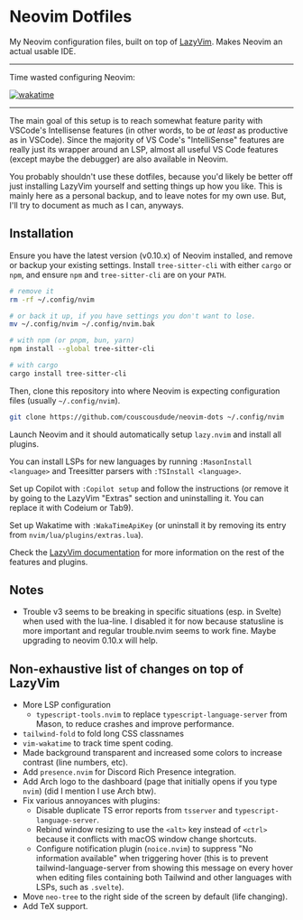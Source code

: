 # Neovim Dotfiles

My Neovim configuration files, built on top of
[LazyVim](https://github.com/LazyVim/LazyVim). Makes Neovim an actual usable
IDE.

---

Time wasted configuring Neovim:

[![wakatime](https://wakatime.com/badge/user/018dc5b8-ba5a-4572-a38a-b526d1b28240/project/018efaa8-f823-4b6b-8e27-a30cc0ae4cfc.svg)](https://wakatime.com/badge/user/018dc5b8-ba5a-4572-a38a-b526d1b28240/project/018efaa8-f823-4b6b-8e27-a30cc0ae4cfc)

---

The main goal of this setup is to reach somewhat feature parity with VSCode's
Intellisense features (in other words, to be _at least_ as productive as in
VSCode). Since the majority of VS Code's "IntelliSense" features are really just
its wrapper around an LSP, almost all useful VS Code features (except maybe the
debugger) are also available in Neovim.

You probably shouldn't use these dotfiles, because you'd likely be better off
just installing LazyVim yourself and setting things up how you like. This is
mainly here as a personal backup, and to leave notes for my own use. But, I'll
try to document as much as I can, anyways.

## Installation

Ensure you have the latest version (v0.10.x) of Neovim installed, and remove or
backup your existing settings. Install `tree-sitter-cli` with either `cargo` or
`npm`, and ensure `npm` and `tree-sitter-cli` are on your `PATH`.

```sh
# remove it
rm -rf ~/.config/nvim

# or back it up, if you have settings you don't want to lose.
mv ~/.config/nvim ~/.config/nvim.bak

# with npm (or pnpm, bun, yarn)
npm install --global tree-sitter-cli

# with cargo
cargo install tree-sitter-cli
```

Then, clone this repository into where Neovim is expecting configuration files
(usually `~/.config/nvim`).

```bash
git clone https://github.com/couscousdude/neovim-dots ~/.config/nvim
```

Launch Neovim and it should automatically setup `lazy.nvim` and install all
plugins.

You can install LSPs for new languages by running `:MasonInstall <language>` and
Treesitter parsers with `:TSInstall <language>`.

Set up Copilot with `:Copilot setup` and follow the instructions (or remove it
by going to the LazyVim "Extras" section and uninstalling it. You can replace it
with Codeium or Tab9).

Set up Wakatime with `:WakaTimeApiKey` (or uninstall it by removing its entry
from `nvim/lua/plugins/extras.lua`).

Check the [LazyVim documentation](https://github.com/LazyVim/LazyVim) for more
information on the rest of the features and plugins.

## Notes

- Trouble v3 seems to be breaking in specific situations (esp. in Svelte) when
  used with the lua-line. I disabled it for now because statusline is more
  important and regular trouble.nvim seems to work fine. Maybe upgrading to
  neovim 0.10.x will help.

## Non-exhaustive list of changes on top of LazyVim

- More LSP configuration
  - `typescript-tools.nvim` to replace `typescript-language-server` from Mason,
    to reduce crashes and improve performance.
- `tailwind-fold` to fold long CSS classnames
- `vim-wakatime` to track time spent coding.
- Made background transparent and increased some colors to increase contrast
  (line numbers, etc).
- Add `presence.nvim` for Discord Rich Presence integration.
- Add Arch logo to the dashboard (page that initially opens if you type `nvim`)
  (did I mention I use Arch btw).
- Fix various annoyances with plugins:
  - Disable duplicate TS error reports from `tsserver` and
    `typescript-language-server`.
  - Rebind window resizing to use the `<alt>` key instead of `<ctrl>` because it
    conflicts with macOS window change shortcuts.
  - Configure notification plugin (`noice.nvim`) to suppress "No information
    available" when triggering hover (this is to prevent
    tailwind-language-server from showing this message on every hover when
    editing files containing both Tailwind and other languages with LSPs, such
    as `.svelte`).
- Move `neo-tree` to the right side of the screen by default (life changing).
- Add TeX support.
